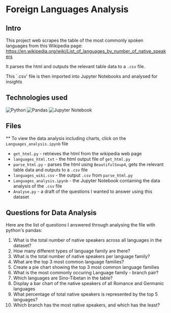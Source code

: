 # Foreign Languages Analysis

## Intro

This project web scrapes the table of the most commonly spoken languages from this Wikipedia page: 
https://en.wikipedia.org/wiki/List_of_languages_by_number_of_native_speakers

It parses the html and outputs the relevant table data to a `.csv` file. 

This `.csv' file is then imported into Jupyter Notebooks and analysed for insights 

## Technologies used 

![Python](https://img.shields.io/badge/python-3670A0?style=for-the-badge&logo=python&logoColor=ffdd54)
![Pandas](https://img.shields.io/badge/pandas-%23150458.svg?style=for-the-badge&logo=pandas&logoColor=white)
![Jupyter Notebook](https://img.shields.io/badge/jupyter-%23FA0F00.svg?style=for-the-badge&logo=jupyter&logoColor=white)

## Files

** To view the data analysis including charts, click on the `Languages_analysis.ipynb` file

- `get_html.py` - retrieves the html from the wikipedia web page
- `languages_html.txt` - the html output file of `get_html.py`
- `parse_html.py` - parses the html using `BeautifulSoup4`, gets the relevant table data and outputs to a `.csv` file
- `languages_wiki.csv` - the output `.csv` from `parse_html.py`
- `Languages_analysis.ipynb` - the Jupyter Notebook containing the data analysis of the `.csv` file
- `Analyse.py` - a draft of the questions I wanted to answer using this dataset

## Questions for Data Analysis

Here are the list of questions I answered through analysing the file with python's pandas:

1) What is the total number of native speakers across all languages in the dataset?
2) How many different types of language family are there?
3) What is the total number of native speakers per language family?
4) What are the top 3 most common language families?
5) Create a pie chart showing the top 3 most common language families
6) What is the most commonly occuring Language family - branch pair?
7) Which languages are Sino-Tibetan in the table?
8) Display a bar chart of the native speakers of all Romance and Germanic languages
9) What percentage of total native speakers is represented by the top 5 languages?
10) Which branch has the most native speakers, and which has the least?

    
